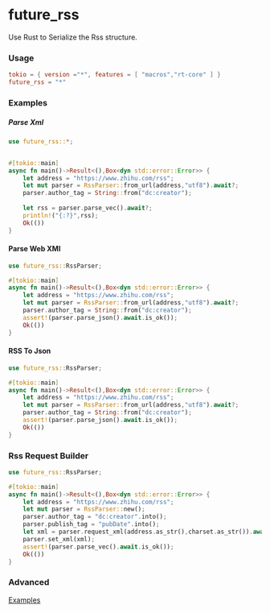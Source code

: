 # future_rss

Use Rust to Serialize the Rss structure.

### Usage

```toml
tokio = { version ="*", features = [ "macros","rt-core" ] }
future_rss = "*"
```

### Examples

##### Parse Xml

```rust
use future_rss::*;


#[tokio::main]
async fn main()->Result<(),Box<dyn std::error::Error>> {
    let address = "https://www.zhihu.com/rss";
    let mut parser = RssParser::from_url(address,"utf8").await?;
    parser.author_tag = String::from("dc:creator");
    
    let rss = parser.parse_vec().await?;
    println!("{:?}",rss);    
    Ok(())
}
```
#### Parse Web XMl

```rust
use future_rss::RssParser;

#[tokio::main]
async fn main()->Result<(),Box<dyn std::error::Error>> {
    let address = "https://www.zhihu.com/rss";
    let mut parser = RssParser::from_url(address,"utf8").await?;
    parser.author_tag = String::from("dc:creator");
    assert!(parser.parse_json().await.is_ok());
    Ok(())
}
```

#### RSS To Json

```rust
use future_rss::RssParser;

#[tokio::main]
async fn main()->Result<(),Box<dyn std::error::Error>> {
    let address = "https://www.zhihu.com/rss";
    let mut parser = RssParser::from_url(address,"utf8").await?;
    parser.author_tag = String::from("dc:creator");
    assert!(parser.parse_json().await.is_ok());
    Ok(())
}
```

### Rss Request Builder

```rust
use future_rss::RssParser;

#[tokio::main]
async fn main()->Result<(),Box<dyn std::error::Error>> {
    let address = "https://www.zhihu.com/rss";
    let mut parser = RssParser::new();
    parser.author_tag = "dc:creator".into();
    parser.publish_tag = "pubDate".into();
    let xml = parser.request_xml(address.as_str(),charset.as_str()).await?;
    parser.set_xml(xml);
    assert!(parser.parse_vec().await.is_ok());
    Ok(())
}
```

### Advanced

[Examples](https://github.com/MeteorGX/future_rss_examples)
